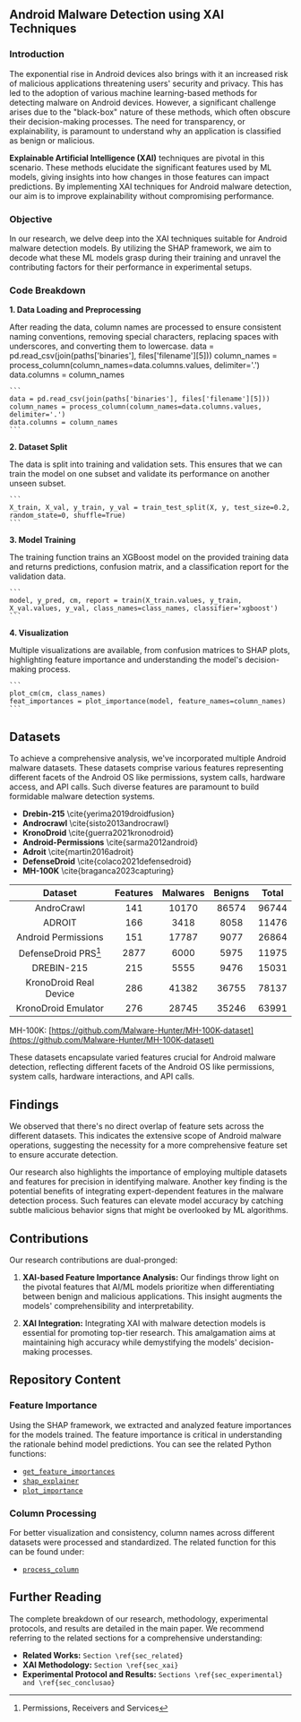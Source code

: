 ## **Android Malware Detection using XAI Techniques**

### **Introduction**

The exponential rise in Android devices also brings with it an increased risk of malicious applications threatening users' security and privacy. This has led to the adoption of various machine learning-based methods for detecting malware on Android devices. However, a significant challenge arises due to the "black-box" nature of these methods, which often obscure their decision-making processes. The need for transparency, or explainability, is paramount to understand why an application is classified as benign or malicious.

**Explainable Artificial Intelligence (XAI)** techniques are pivotal in this scenario. These methods elucidate the significant features used by ML models, giving insights into how changes in those features can impact predictions. By implementing XAI techniques for Android malware detection, our aim is to improve explainability without compromising performance.

### **Objective**

In our research, we delve deep into the XAI techniques suitable for Android malware detection models. By utilizing the SHAP framework, we aim to decode what these ML models grasp during their training and unravel the contributing factors for their performance in experimental setups.


### **Code Breakdown**

**1. Data Loading and Preprocessing**
    
   After reading the data, column names are processed to ensure consistent naming conventions, removing special characters, replacing spaces with underscores, and converting them to lowercase.
data = pd.read_csv(join(paths['binaries'], files['filename'][5])) column_names = process_column(column_names=data.columns.values, delimiter='.') data.columns = column_names
````
```
data = pd.read_csv(join(paths['binaries'], files['filename'][5]))
column_names = process_column(column_names=data.columns.values, delimiter='.')
data.columns = column_names
```
````

**2. Dataset Split**

The data is split into training and validation sets. This ensures that we can train the model on one subset and validate its performance on another unseen subset.
````
```
X_train, X_val, y_train, y_val = train_test_split(X, y, test_size=0.2, random_state=0, shuffle=True)
```
````

**3. Model Training**

The training function trains an XGBoost model on the provided training data and returns predictions, confusion matrix, and a classification report for the validation data.

````
```
model, y_pred, cm, report = train(X_train.values, y_train, X_val.values, y_val, class_names=class_names, classifier='xgboost')
```
````

**4. Visualization**

Multiple visualizations are available, from confusion matrices to SHAP plots, highlighting feature importance and understanding the model's decision-making process.
````
```
plot_cm(cm, class_names)
feat_importances = plot_importance(model, feature_names=column_names)
```
````

## Datasets

To achieve a comprehensive analysis, we've incorporated multiple Android malware datasets. These datasets comprise various features representing different facets of the Android OS like permissions, system calls, hardware access, and API calls. Such diverse features are paramount to build formidable malware detection systems.

-   **Drebin-215** \cite{yerima2019droidfusion}
-   **Androcrawl** \cite{sisto2013androcrawl}
-   **KronoDroid** \cite{guerra2021kronodroid}
-   **Android-Permissions** \cite{sarma2012android}
-   **Adroit** \cite{martin2016adroit}
-   **DefenseDroid** \cite{colaco2021defensedroid}
-   **MH-100K** \cite{braganca2023capturing}

|         Dataset          | Features | Malwares | Benigns | Total |
|:------------------------:|:--------:|:--------:|:-------:|:-----:|
|       AndroCrawl         |    141   |   10170  |  86574  | 96744 |
|         ADROIT           |    166   |    3418  |   8058  | 11476 |
|   Android Permissions    |    151   |   17787  |   9077  | 26864 |
|  DefenseDroid PRS[^PRS]  |   2877   |   6000   |   5975  | 11975 |
|       DREBIN-215         |   215    |   5555   |   9476  | 15031 |
|  KronoDroid Real Device  |   286    |   41382  |  36755  | 78137 |
|    KronoDroid Emulator   |   276    |   28745  |  35246  | 63991 |

[^PRS]: Permissions, Receivers and Services 

MH-100K: [https://github.com/Malware-Hunter/MH-100K-dataset](https://github.com/Malware-Hunter/MH-100K-dataset)

These datasets encapsulate varied features crucial for Android malware detection, reflecting different facets of the Android OS like permissions, system calls, hardware interactions, and API calls.

## Findings

We observed that there's no direct overlap of feature sets across the different datasets. This indicates the extensive scope of Android malware operations, suggesting the necessity for a more comprehensive feature set to ensure accurate detection.

Our research also highlights the importance of employing multiple datasets and features for precision in identifying malware. Another key finding is the potential benefits of integrating expert-dependent features in the malware detection process. Such features can elevate model accuracy by catching subtle malicious behavior signs that might be overlooked by ML algorithms.

## Contributions

Our research contributions are dual-pronged:

1.  **XAI-based Feature Importance Analysis:** Our findings throw light on the pivotal features that AI/ML models prioritize when differentiating between benign and malicious applications. This insight augments the models' comprehensibility and interpretability.
    
2.  **XAI Integration:** Integrating XAI with malware detection models is essential for promoting top-tier research. This amalgamation aims at maintaining high accuracy while demystifying the models' decision-making processes.
    

## Repository Content

### Feature Importance

Using the SHAP framework, we extracted and analyzed feature importances for the models trained. The feature importance is critical in understanding the rationale behind model predictions. You can see the related Python functions:

-   [`get_feature_importances`](https://chat.openai.com/#get-feature-importances)
-   [`shap_explainer`](https://chat.openai.com/#shap-explainer)
-   [`plot_importance`](https://chat.openai.com/#plot-importance)

### Column Processing

For better visualization and consistency, column names across different datasets were processed and standardized. The related function for this can be found under:

-   [`process_column`](https://chat.openai.com/#process-column)

## Further Reading

The complete breakdown of our research, methodology, experimental protocols, and results are detailed in the main paper. We recommend referring to the related sections for a comprehensive understanding:

-   **Related Works:** `Section \ref{sec_related}`
-   **XAI Methodology:** `Section \ref{sec_xai}`
-   **Experimental Protocol and Results:** `Sections \ref{sec_experimental} and \ref{sec_conclusao}`

